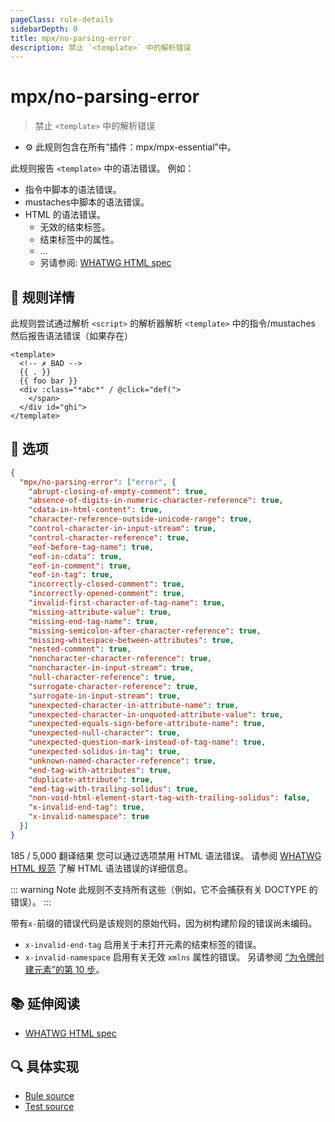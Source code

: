 ```yaml
---
pageClass: rule-details
sidebarDepth: 0
title: mpx/no-parsing-error
description: 禁止 `<template>` 中的解析错误
---
```

# mpx/no-parsing-error
> 禁止 `<template>` 中的解析错误

- :gear: 此规则包含在所有“插件：mpx/mpx-essential”中。

此规则报告 `<template>` 中的语法错误。 例如：

- 指令中脚本的语法错误。
- mustaches中脚本的语法错误。
- HTML 的语法错误。
    - 无效的结束标签。
    - 结束标签中的属性。
    - ...
    - 另请参阅: [WHATWG HTML spec](https://html.spec.whatwg.org/multipage/parsing.html#parse-errors)

## :book: 规则详情

此规则尝试通过解析 `<script>` 的解析器解析 `<template>` 中的指令/mustaches
然后报告语法错误（如果存在）

<eslint-code-block :rules="{'mpx/no-parsing-error': ['error']}">

```vue
<template>
  <!-- ✗ BAD -->
  {{ . }}
  {{ foo bar }}
  <div :class="*abc*" / @click="def(">
    </span>
  </div id="ghi">
</template>
```

</eslint-code-block>

## :wrench: 选项

```json
{
  "mpx/no-parsing-error": ["error", {
    "abrupt-closing-of-empty-comment": true,
    "absence-of-digits-in-numeric-character-reference": true,
    "cdata-in-html-content": true,
    "character-reference-outside-unicode-range": true,
    "control-character-in-input-stream": true,
    "control-character-reference": true,
    "eof-before-tag-name": true,
    "eof-in-cdata": true,
    "eof-in-comment": true,
    "eof-in-tag": true,
    "incorrectly-closed-comment": true,
    "incorrectly-opened-comment": true,
    "invalid-first-character-of-tag-name": true,
    "missing-attribute-value": true,
    "missing-end-tag-name": true,
    "missing-semicolon-after-character-reference": true,
    "missing-whitespace-between-attributes": true,
    "nested-comment": true,
    "noncharacter-character-reference": true,
    "noncharacter-in-input-stream": true,
    "null-character-reference": true,
    "surrogate-character-reference": true,
    "surrogate-in-input-stream": true,
    "unexpected-character-in-attribute-name": true,
    "unexpected-character-in-unquoted-attribute-value": true,
    "unexpected-equals-sign-before-attribute-name": true,
    "unexpected-null-character": true,
    "unexpected-question-mark-instead-of-tag-name": true,
    "unexpected-solidus-in-tag": true,
    "unknown-named-character-reference": true,
    "end-tag-with-attributes": true,
    "duplicate-attribute": true,
    "end-tag-with-trailing-solidus": true,
    "non-void-html-element-start-tag-with-trailing-solidus": false,
    "x-invalid-end-tag": true,
    "x-invalid-namespace": true
  }]
}
```

185 / 5,000
翻译结果
您可以通过选项禁用 HTML 语法错误。 请参阅 [WHATWG HTML 规范](https://html.spec.whatwg.org/multipage/parsing.html#parse-errors) 了解 HTML 语法错误的详细信息。

::: warning Note
此规则不支持所有这些（例如，它不会捕获有关 DOCTYPE 的错误）。
:::

带有`x-`前缀的错误代码是该规则的原始代码，因为树构建阶段的错误尚未编码。

- `x-invalid-end-tag` 启用关于未打开元素的结束标签的错误。
- `x-invalid-namespace` 启用有关无效 `xmlns` 属性的错误。 另请参阅 [“为令牌创建元素”的第 10 步](https://html.spec.whatwg.org/multipage/parsing.html#create-an-element-for-the-token)。

## :books: 延伸阅读

- [WHATWG HTML spec](https://html.spec.whatwg.org/multipage/parsing.html#parse-errors)

## :mag: 具体实现

- [Rule source](https://github.com/mpx-ecology/eslint-plugin-mpx/blob/master/lib/rules/no-parsing-error.js)
- [Test source](https://github.com/mpx-ecology/eslint-plugin-mpx/blob/master/tests/lib/rules/no-parsing-error.js)

